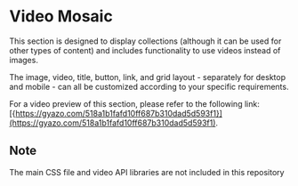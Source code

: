 # Video Mosaic

This section is designed to display collections (although it can be used for other types of content) and includes functionality to use videos instead of images. 

The image, video, title, button, link, and grid layout - separately for desktop and mobile - can all be customized according to your specific requirements.

For a video preview of this section, please refer to the following link: [{https://gyazo.com/518a1b1fafd10ff687b310dad5d593f1}](https://gyazo.com/518a1b1fafd10ff687b310dad5d593f1).


## Note
The main CSS file and video API libraries are not included in this repository
